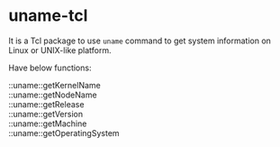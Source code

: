 # uname-tcl

It is a Tcl package to use `uname` command to get system information on Linux or UNIX-like platform.

Have below functions:

::uname::getKernelName  
::uname::getNodeName  
::uname::getRelease  
::uname::getVersion  
::uname::getMachine  
::uname::getOperatingSystem
